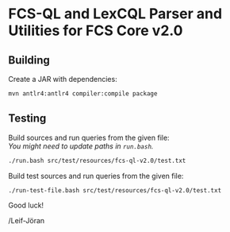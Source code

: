 # FCS-QL and LexCQL Parser and Utilities for FCS Core v2.0

## Building

Create a JAR with dependencies:

```bash
mvn antlr4:antlr4 compiler:compile package
```

## Testing

Build sources and run queries from the given file:  
_You might need to update paths in `run.bash`._

```bash
./run.bash src/test/resources/fcs-ql-v2.0/test.txt
```

Build test sources and run queries from the given file:

```bash
./run-test-file.bash src/test/resources/fcs-ql-v2.0/test.txt
```

Good luck!

/Leif-Jöran
